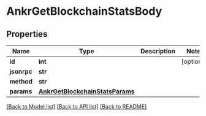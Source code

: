 # AnkrGetBlockchainStatsBody

## Properties
Name | Type | Description | Notes
------------ | ------------- | ------------- | -------------
**id** | **int** |  | [optional] 
**jsonrpc** | **str** |  | 
**method** | **str** |  | 
**params** | [**AnkrGetBlockchainStatsParams**](AnkrGetBlockchainStatsParams.md) |  | 

[[Back to Model list]](../README.md#documentation-for-models) [[Back to API list]](../README.md#documentation-for-api-endpoints) [[Back to README]](../README.md)

